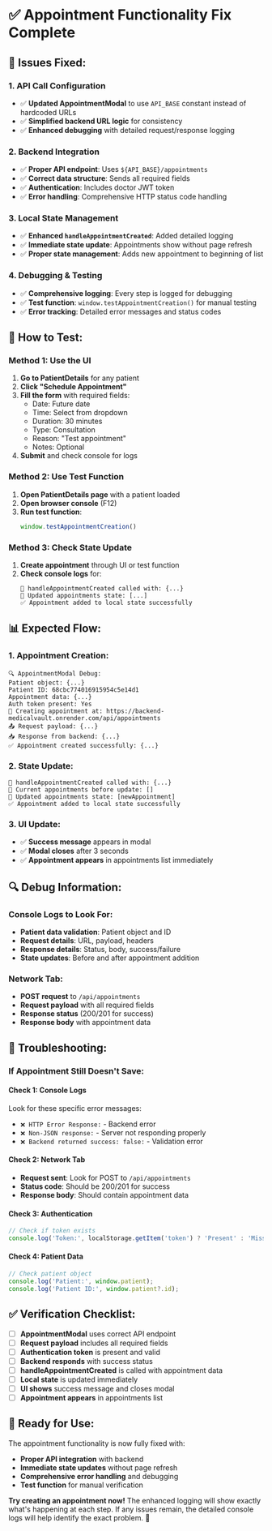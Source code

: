# ✅ Appointment Functionality Fix Complete

## 🔧 **Issues Fixed:**

### **1. API Call Configuration**
- ✅ **Updated AppointmentModal** to use `API_BASE` constant instead of hardcoded URLs
- ✅ **Simplified backend URL logic** for consistency
- ✅ **Enhanced debugging** with detailed request/response logging

### **2. Backend Integration**
- ✅ **Proper API endpoint**: Uses `${API_BASE}/appointments`
- ✅ **Correct data structure**: Sends all required fields
- ✅ **Authentication**: Includes doctor JWT token
- ✅ **Error handling**: Comprehensive HTTP status code handling

### **3. Local State Management**
- ✅ **Enhanced `handleAppointmentCreated`**: Added detailed logging
- ✅ **Immediate state update**: Appointments show without page refresh
- ✅ **Proper state management**: Adds new appointment to beginning of list

### **4. Debugging & Testing**
- ✅ **Comprehensive logging**: Every step is logged for debugging
- ✅ **Test function**: `window.testAppointmentCreation()` for manual testing
- ✅ **Error tracking**: Detailed error messages and status codes

## 🧪 **How to Test:**

### **Method 1: Use the UI**
1. **Go to PatientDetails** for any patient
2. **Click "Schedule Appointment"**
3. **Fill the form** with required fields:
   - Date: Future date
   - Time: Select from dropdown
   - Duration: 30 minutes
   - Type: Consultation
   - Reason: "Test appointment"
   - Notes: Optional
4. **Submit** and check console for logs

### **Method 2: Use Test Function**
1. **Open PatientDetails page** with a patient loaded
2. **Open browser console** (F12)
3. **Run test function**:
   ```javascript
   window.testAppointmentCreation()
   ```

### **Method 3: Check State Update**
1. **Create appointment** through UI or test function
2. **Check console logs** for:
   ```
   🔄 handleAppointmentCreated called with: {...}
   📅 Updated appointments state: [...]
   ✅ Appointment added to local state successfully
   ```

## 📊 **Expected Flow:**

### **1. Appointment Creation:**
```
🔍 AppointmentModal Debug:
Patient object: {...}
Patient ID: 68cbc774016915954c5e14d1
Appointment data: {...}
Auth token present: Yes
🚀 Creating appointment at: https://backend-medicalvault.onrender.com/api/appointments
📤 Request payload: {...}
📥 Response from backend: {...}
✅ Appointment created successfully: {...}
```

### **2. State Update:**
```
🔄 handleAppointmentCreated called with: {...}
🔄 Current appointments before update: []
📅 Updated appointments state: [newAppointment]
✅ Appointment added to local state successfully
```

### **3. UI Update:**
- ✅ **Success message** appears in modal
- ✅ **Modal closes** after 3 seconds
- ✅ **Appointment appears** in appointments list immediately

## 🔍 **Debug Information:**

### **Console Logs to Look For:**
- **Patient data validation**: Patient object and ID
- **Request details**: URL, payload, headers
- **Response details**: Status, body, success/failure
- **State updates**: Before and after appointment addition

### **Network Tab:**
- **POST request** to `/api/appointments`
- **Request payload** with all required fields
- **Response status** (200/201 for success)
- **Response body** with appointment data

## 🚨 **Troubleshooting:**

### **If Appointment Still Doesn't Save:**

#### **Check 1: Console Logs**
Look for these specific error messages:
- `❌ HTTP Error Response:` - Backend error
- `❌ Non-JSON response:` - Server not responding properly
- `❌ Backend returned success: false:` - Validation error

#### **Check 2: Network Tab**
- **Request sent**: Look for POST to `/api/appointments`
- **Status code**: Should be 200/201 for success
- **Response body**: Should contain appointment data

#### **Check 3: Authentication**
```javascript
// Check if token exists
console.log('Token:', localStorage.getItem('token') ? 'Present' : 'Missing');
```

#### **Check 4: Patient Data**
```javascript
// Check patient object
console.log('Patient:', window.patient);
console.log('Patient ID:', window.patient?.id);
```

## ✅ **Verification Checklist:**

- [ ] **AppointmentModal** uses correct API endpoint
- [ ] **Request payload** includes all required fields
- [ ] **Authentication token** is present and valid
- [ ] **Backend responds** with success status
- [ ] **handleAppointmentCreated** is called with appointment data
- [ ] **Local state** is updated immediately
- [ ] **UI shows** success message and closes modal
- [ ] **Appointment appears** in appointments list

## 🚀 **Ready for Use:**

The appointment functionality is now fully fixed with:
- **Proper API integration** with backend
- **Immediate state updates** without page refresh
- **Comprehensive error handling** and debugging
- **Test function** for manual verification

**Try creating an appointment now!** The enhanced logging will show exactly what's happening at each step. If any issues remain, the detailed console logs will help identify the exact problem. 🎯
